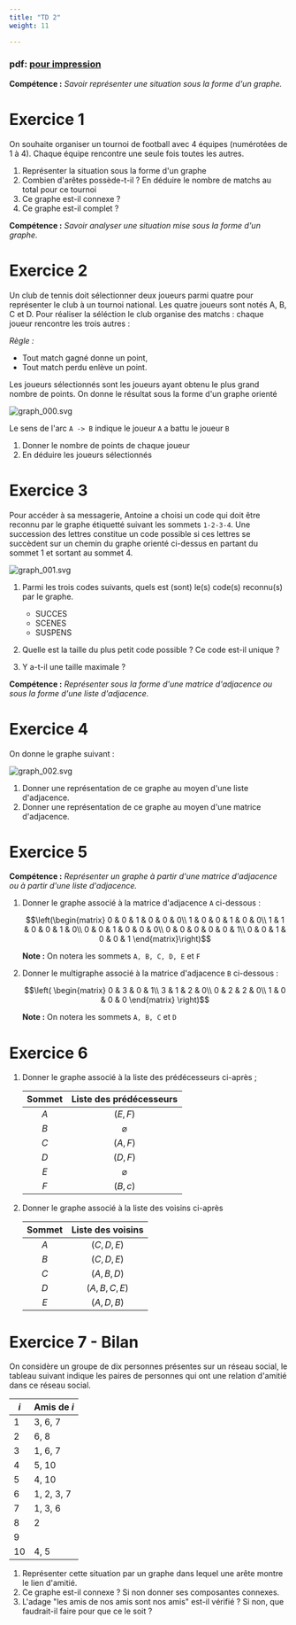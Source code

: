 ```yaml
---
title: "TD 2"
weight: 11

---
```


### pdf: [pour impression](/uploads/docnsitale/graphes/9_td_basique.pdf)

**Compétence :** _Savoir représenter une situation sous la forme d'un graphe._

# Exercice 1

On souhaite organiser un tournoi de football avec 4 équipes (numérotées de 1 à 4).
Chaque équipe rencontre une seule fois toutes les autres.

1. Représenter la situation sous la forme d'un graphe
2. Combien d'arêtes possède-t-il ? En déduire le nombre de matchs au total pour
    ce tournoi
3. Ce graphe est-il connexe ?
4. Ce graphe est-il complet ?

**Compétence :** _Savoir analyser une situation mise sous la forme d'un graphe._

# Exercice 2

Un club de tennis doit sélectionner deux joueurs parmi quatre pour représenter
le club à un tournoi national. Les quatre joueurs sont notés A, B, C et D.
Pour réaliser la séléction le club organise des matchs : chaque joueur rencontre
les trois autres :

_Règle :_ 

* Tout match gagné donne un point,
* Tout match perdu enlève un point.

Les joueurs sélectionnés sont les joueurs ayant obtenu le plus grand nombre
de points. On donne le résultat sous la forme d'un graphe orienté

![graph_000.svg](graph_000.svg)


Le sens de l'arc `A -> B` indique le joueur `A` a battu le joueur `B`

1. Donner le nombre de points de chaque joueur
2. En déduire les joueurs sélectionnés

# Exercice 3

Pour accéder à sa messagerie, Antoine a choisi un code qui doit être reconnu
par le graphe étiquetté suivant les sommets `1-2-3-4`. Une succession des lettres
constitue un code possible si ces lettres se succèdent sur un chemin du graphe
orienté ci-dessus en partant du sommet 1 et sortant au sommet 4.

![graph_001.svg](graph_001.svg)


1. Parmi les trois codes suivants, quels est (sont) le(s) code(s) reconnu(s)
    par le graphe.

    * SUCCES
    * SCENES
    * SUSPENS

2. Quelle est la taille du plus petit code possible ? Ce code est-il unique ?
3. Y a-t-il une taille maximale ?

**Compétence :** _Représenter sous la forme d'une matrice d'adjacence ou sous
la forme d'une liste d'adjacence._

# Exercice 4

On donne le graphe suivant :

![graph_002.svg](graph_002.svg)


1. Donner une représentation de ce graphe au moyen d'une liste d'adjacence.
2. Donner une représentation de ce graphe au moyen d'une matrice d'adjacence.

# Exercice 5

**Compétence :** _Représenter un graphe à partir d'une matrice d'adjacence ou à
partir d'une liste d'adjacence._

1. Donner le graphe associé à la matrice d'adjacence `A` ci-dessous :


    $$\left(\begin{matrix}
    0 & 0 & 1 & 0 & 0 & 0\\ 
    1 & 0 & 0 & 1 & 0 & 0\\ 
    1 & 1 & 0 & 0 & 1 & 0\\ 
    0 & 0 & 1 & 0 & 0 & 0\\ 
    0 & 0 & 0 & 0 & 0 & 1\\ 
    0 & 0 & 1 & 0 & 0 & 1 
    \end{matrix}\right)$$

    **Note :** On notera les sommets `A, B, C, D, E` et `F`

2. Donner le multigraphe associé à la matrice d'adjacence `B` ci-dessous :

    $$\left(
    \begin{matrix}
    0 &  3 &  0 &  1\\ 
    3 &  1 &  2 &  0\\ 
    0 &  2 &  2 &  0\\ 
    1 &  0 &  0 &  0 
    \end{matrix}
    \right)$$

    **Note :** On notera les sommets `A, B, C` et `D`

# Exercice 6

1. Donner le graphe associé à la liste des prédécesseurs ci-après ;

    | Sommet | Liste des prédécesseurs |
    |:------:|:-----------------------:|
    |   $A$  |         $(E, F)$        |
    |   $B$  |      $\varnothing$      |
    |   $C$  |         $(A, F)$        |
    |   $D$  |         $(D, F)$        |
    |   $E$  |      $\varnothing$      |
    |   $F$  |         $(B, c)$        |


2. Donner le graphe associé à la liste des voisins ci-après

    | Sommet | Liste des voisins |
    |:------:|:-----------------:|
    |   $A$  |    $(C, D, E)$    |
    |   $B$  |    $(C, D, E)$    |
    |   $C$  |    $(A, B, D)$    |
    |   $D$  |   $(A, B, C, E)$  |
    |   $E$  |    $(A, D, B)$    |

# Exercice 7 - Bilan

On considère un groupe de dix personnes présentes sur un réseau social,
le tableau suivant indique les paires de personnes qui ont une relation
d'amitié dans ce réseau social.

| $i$ | Amis de $i$ |
|-----|-------------|
| 1   | 3, 6, 7     |
| 2   | 6, 8        |
| 3   | 1, 6, 7     |
| 4   | 5, 10       |
| 5   | 4, 10       |
| 6   | 1, 2, 3, 7  |
| 7   | 1, 3, 6     |
| 8   | 2           |
| 9   |             |
| 10  | 4, 5        |

1. Représenter cette situation par un graphe dans lequel une arête montre
    le lien d'amitié.
2. Ce graphe est-il connexe ? Si non donner ses composantes connexes.
3. L'adage "les amis de nos amis sont nos amis" est-il vérifié ? Si non,
    que faudrait-il faire pour que ce le soit ?

